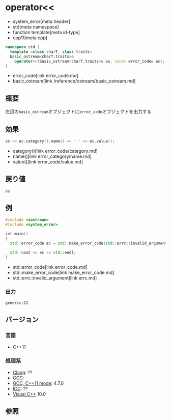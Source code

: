 # operator<<
* system_error[meta header]
* std[meta namespace]
* function template[meta id-type]
* cpp11[meta cpp]

```cpp
namespace std {
  template <class charT, class traits>
  basic_ostream<charT,traits>&
    operator<<(basic_ostream<charT,traits>& os, const error_code& ec);
}
```
* error_code[link error_code.md]
* basic_ostream[link /reference/ostream/basic_ostream.md]

## 概要
左辺の`basic_ostream`オブジェクトに`error_code`オブジェクトを出力する


## 効果
```cpp
os << ec.category().name() << ':' << ec.value();
```
* category()[link error_code/category.md]
* name()[link error_category/name.md]
* value()[link error_code/value.md]


## 戻り値
`os`


## 例
```cpp
#include <iostream>
#include <system_error>

int main()
{
  std::error_code ec = std::make_error_code(std::errc::invalid_argument);

  std::cout << ec << std::endl;
}
```
* std::error_code[link error_code.md]
* std::make_error_code[link make_error_code.md]
* std::errc::invalid_argument[link errc.md]

### 出力
```
generic:22
```

## バージョン
### 言語
- C++11

### 処理系
- [Clang](/implementation.md#clang): ??
- [GCC](/implementation.md#gcc): 
- [GCC, C++11 mode](/implementation.md#gcc): 4.7.0
- [ICC](/implementation.md#icc): ??
- [Visual C++](/implementation.md#visual_cpp) 10.0


## 参照
